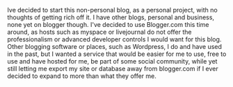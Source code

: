Ive decided to start this non-personal blog, as a personal project, with no thoughts of getting rich off it. I have other blogs, personal and business, none yet on blogger though. I've decided to use Blogger.com this time around, as hosts such as myspace or livejournal do not offer the professionalism or advanced developer controls I would want for this blog. Other blogging software or places, such as Wordpress, I do and have used in the past, but I wanted a service that would be easier for me to use, free to use and have hosted for me, be part of some social community, while yet still letting me export my site or database away from blogger.com if I ever decided to expand to more than what they offer me.